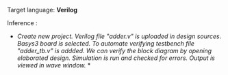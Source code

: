Target language: **Verilog**

Inference :
* *Create new project.
Verilog file "adder.v" is uploaded in design sources.
Basys3 board is selected.
To automate verifying testbench file "adder_tb.v" is addded.
We can verify the block diagram by opening elaborated design.
Simulation is run and checked for errors.
Output is viewed in wave window.* *

